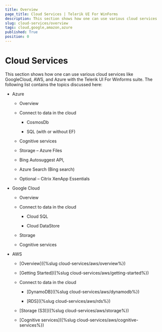 ```yaml
---
title: Overview 
page_title: Cloud Services | Telerik UI For WinForms
description: This section shows how one can use various cloud services like GoogleCloud, AWS, and Azure with the Telerik UI For Winforms suite.
slug: cloud-services/overview
tags: cloud,google,amazon,azure
published: True
position: 0
---
```


# Cloud Services

This section shows how one can use various cloud services like GoogleCloud, AWS, and Azure with the Telerik UI For Winforms suite. The following list contains the topics discussed here:
 
* Azure

    * Overview  

    * Connect to data in the cloud

         * CosmosDb

         * SQL (with or without EF)

    * Cognitive services  

    * Storage – Azure Files

    * Bing Autosuggest API,

    * Azure Search (Bing search)

    * Optional – Citrix XenApp Essentials

* Google Cloud

    * Overview

    * Connect to data in the cloud

        * Cloud SQL

        * Cloud DataStore

    * Storage

    * Cognitive services 

* AWS

    * [Overview]({%slug cloud-services/aws/overview%})
    
    * [Getting Started]({%slug cloud-services/aws/getting-started%})

    * Connect to data in the cloud

        * [DynamoDB]({%slug cloud-services/aws/dynamodb%})

        * [RDS]({%slug cloud-services/aws/rds%})

    * [Storage (S3)]({%slug cloud-services/aws/storage%})

    * [Cognitive services]({%slug  cloud-services/aws/cognitive-services%})



